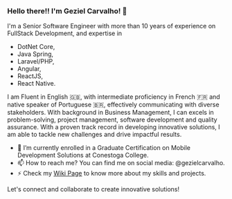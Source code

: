 ### Hello there!! I'm Geziel Carvalho! 👋

I'm a Senior Software Engineer with more than 10 years of experience on FullStack Development, and expertise in 
* DotNet Core,
* Java Spring,
* Laravel/PHP,
* Angular,
* ReactJS,
* React Native.

I am Fluent in English 🇬🇧, with intermediate proficiency in French 🇫🇷 and native speaker of Portuguese 🇧🇷, effectively communicating with diverse stakeholders. With background in Business Management, I can excels in problem-solving, project management, software development and quality assurance. With a proven track record in developing innovative solutions, I am able to tackle new challenges and drive impactful results.

- 🔭 I’m currently enrolled in a Graduate Certification on Mobile Development Solutions at Conestoga College.
- 📫 How to reach me? You can find me on social media: @gezielcarvalho.
- ⚡ Check my [Wiki Page](https://github.com/gezielcarvalho/portfolio/wiki) to know more about my skills and projects.

Let's connect and collaborate to create innovative solutions!

